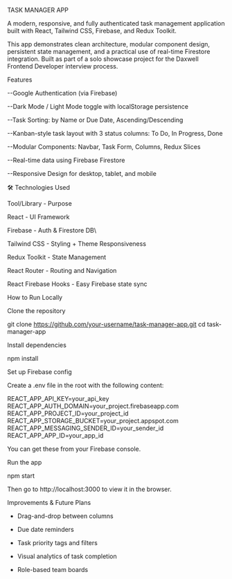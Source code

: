 TASK MANAGER APP

A modern, responsive, and fully authenticated task management application built with React, Tailwind CSS, Firebase, and Redux Toolkit.

This app demonstrates clean architecture, modular component design, persistent state management, and a practical use of real-time Firestore integration. Built as part of a solo showcase project for the Daxwell Frontend Developer interview process.

Features

--Google Authentication (via Firebase)

--Dark Mode / Light Mode toggle with localStorage persistence

--Task Sorting: by Name or Due Date, Ascending/Descending

--Kanban-style task layout with 3 status columns: To Do, In Progress, Done

--Modular Components: Navbar, Task Form, Columns, Redux Slices

--Real-time data using Firebase Firestore

--Responsive Design for desktop, tablet, and mobile

🛠️ Technologies Used

Tool/Library   -   Purpose

React   -   UI Framework

Firebase   -   Auth & Firestore DB\

Tailwind CSS   -   Styling + Theme Responsiveness

Redux Toolkit   -   State Management

React Router   -   Routing and Navigation

React Firebase Hooks   -   Easy Firebase state sync





How to Run Locally

Clone the repository

git clone https://github.com/your-username/task-manager-app.git
cd task-manager-app

Install dependencies

npm install

Set up Firebase config

Create a .env file in the root with the following content:

REACT_APP_API_KEY=your_api_key
REACT_APP_AUTH_DOMAIN=your_project.firebaseapp.com
REACT_APP_PROJECT_ID=your_project_id
REACT_APP_STORAGE_BUCKET=your_project.appspot.com
REACT_APP_MESSAGING_SENDER_ID=your_sender_id
REACT_APP_APP_ID=your_app_id

You can get these from your Firebase console.

Run the app

npm start

Then go to http://localhost:3000 to view it in the browser.



Improvements & Future Plans

- Drag-and-drop between columns

- Due date reminders

- Task priority tags and filters

- Visual analytics of task completion

- Role-based team boards
